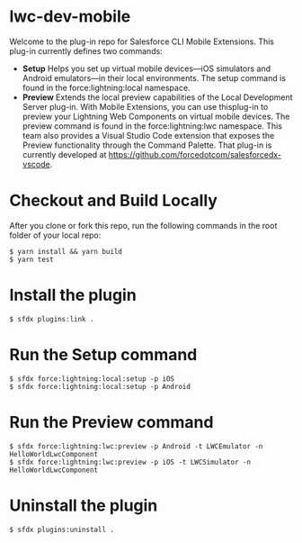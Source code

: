 # lwc-dev-mobile
Welcome to the plug-in repo for Salesforce CLI Mobile Extensions. This plug-in currently defines two commands:
* __Setup__
Helps you set up virtual mobile devices—iOS simulators and Android emulators—in their local environments. The setup command is found in the force:lightning:local namespace.
* __Preview__
Extends the local preview capabilities of the Local Development Server plug-in. With Mobile Extensions, you can use thisplug-in to preview your Lightning Web Components on virtual mobile devices. The preview command is found in the force:lightning:lwc namespace.
This team also provides a Visual Studio Code extension that exposes the Preview functionality through the Command Palette. That plug-in is currently developed at https://github.com/forcedotcom/salesforcedx-vscode.
# Checkout and Build Locally
After you clone or fork this repo, run the following commands in the root folder of your local repo:
```sh-session
$ yarn install && yarn build
$ yarn test 
```
# Install the plugin
```sh-session
$ sfdx plugins:link .
```
# Run the Setup command
```sh-session
$ sfdx force:lightning:local:setup -p iOS
$ sfdx force:lightning:local:setup -p Android
```
# Run the Preview command
```sh-session
$ sfdx force:lightning:lwc:preview -p Android -t LWCEmulator -n HelloWorldLwcComponent
$ sfdx force:lightning:lwc:preview -p iOS -t LWCSimulator -n HelloWorldLwcComponent
```
# Uninstall the plugin
```sh-session
$ sfdx plugins:uninstall . 
```